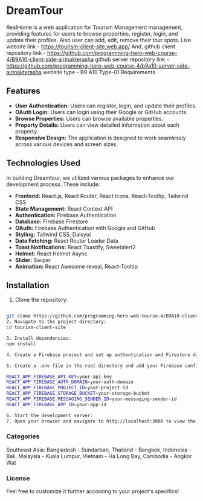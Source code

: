 # DreamTour
RealHome is a web application for Tourism Management management, providing features for users to browse properties, register, login, and update their profiles. Also user can add, edit, remove their tour spots.
Live website link - https://tourism-client-site.web.app/
And,
github client repository link - https://github.com/programming-hero-web-course-4/B9A10-client-side-airinakterasha
github server repository link - https://github.com/programming-hero-web-course-4/b9a10-server-side-airinakterasha
website type - B9 A10 Type-01 Requirements


## Features

- **User Authentication:** Users can register, login, and update their profiles.
- **OAuth Login:** Users can login using their Google or GitHub accounts.
- **Browse Properties:** Users can browse available properties.
- **Property Details:** Users can view detailed information about each property.
- **Responsive Design:** The application is designed to work seamlessly across various devices and screen sizes.

## Technologies Used
In building Dreamtour, we utilized various packages to enhance our development process. These include:

- **Frontend:** React.js, React Router, React Icons, React-Tooltip, Tailwind CSS
- **State Management:** React Context API
- **Authentication:** Firebase Authentication
- **Database:** Firebase Firestore
- **OAuth:** Firebase Authentication with Google and GitHub
- **Styling:** Tailwind CSS, Daisyui
- **Data Fetching:** React Router Loader Data
- **Toast Notifications:** React Toastify, Sweetalert2
- **Helmet:** React Helmet Async
- **Slider:** Swiper
- **Animation:** React Awesome reveal, React-Tooltip


## Installation

1. Clone the repository:

```bash

git clone https://github.com/programming-hero-web-course-4/B9A10-client-side-airinakterasha
2. Navigate to the project directory:
cd tourism-client-site

3. Install dependencies:
npm install

4. Create a Firebase project and set up authentication and Firestore database.

5. Create a .env file in the root directory and add your Firebase configuration:

REACT_APP_FIREBASE_API_KEY=your-api-key
REACT_APP_FIREBASE_AUTH_DOMAIN=your-auth-domain
REACT_APP_FIREBASE_PROJECT_ID=your-project-id
REACT_APP_FIREBASE_STORAGE_BUCKET=your-storage-bucket
REACT_APP_FIREBASE_MESSAGING_SENDER_ID=your-messaging-sender-id
REACT_APP_FIREBASE_APP_ID=your-app-id

6. Start the development server:
7. Open your browser and navigate to http://localhost:3000 to view the application.
```

### Categories

Southeast Asia:
Bangladesh - Sundarban,
Thailand - Bangkok,
Indonesia - Bali,
Malaysia - Kuala Lumpur,
Vietnam - Ha Long Bay,
Cambodia - Angkor Wat


### License
Feel free to customize it further according to your project's specifics!

